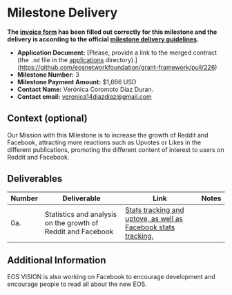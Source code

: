 # Milestone Delivery

**The [invoice form](https://forms.gle/wLuAzXKa9qYrZQob9) has been filled out correctly for this milestone and the delivery is according to the official [milestone delivery guidelines](https://github.com/eosnetworkfoundation/grant-framework/blob/master/docs/milestone-deliverables-guidelines.md).**  

* **Application Document:** [Please, provide a link to the merged contract (the `.md` file in the [applications](https://github.com/eosnetworkfoundation/grant-framework/tree/master/applications) directory).](https://github.com/eosnetworkfoundation/grant-framework/pull/226)
* **Milestone Number:** 3
* **Milestone Payment Amount:** $1,666 USD
* **Contact Name:** Verónica Coromoto Díaz Duran.
* **Contact email:** veronica14diazdiaz@gmail.com

## Context (optional)
Our Mission with this Milestone is to increase the growth of Reddit and Facebook, attracting more reactions such as Upvotes or Likes in the different publications, promoting the different content of interest to users on Reddit and Facebook.
## Deliverables

| Number | Deliverable | Link | Notes |
| ------------- | ------------- | ------------- |------------- |
| 0a. | Statistics and analysis on the growth of Reddit and Facebook | [Stats tracking and uptove, as well as Facebook stats tracking.](https://bywire.news/u/eos_vision) |  | 

## Additional Information
EOS VISION is also working on Facebook to encourage development and encourage people to read all about the new EOS.
